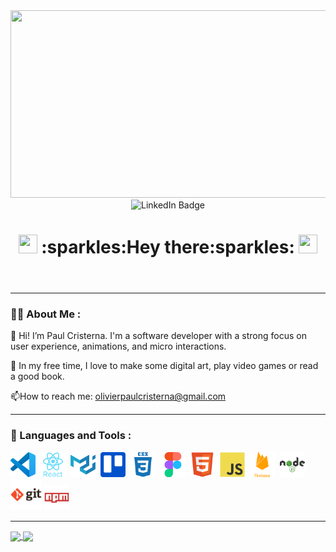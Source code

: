 <header>
  <img src="https://binarapps.com/wp-content/uploads/2020/12/3.What-is-Full-Stack-Web-Development-.png.webp" width="1200px" height="300px"/>
  <div align= "center">
       <a href="https://mx.linkedin.com/">
  </a>
    <img src="https://img.shields.io/badge/LinkedIn-blue?style=for-the-badge&logo=linkedin&logoColor=white" alt="LinkedIn Badge"/>
  </div>
  <h1 align="center">
    <img src="https://media.giphy.com/media/hvRJCLFzcasrR4ia7z/giphy.gif" width="30px" height="30px"/>
  :sparkles:Hey there:sparkles:
     <img src="https://media.giphy.com/media/hvRJCLFzcasrR4ia7z/giphy.gif" width="30px" height="30px"/>
</h1>
</header>

---

### :man_technologist: About Me :

:telescope: Hi! I’m Paul Cristerna. I'm a software developer with a strong focus on user experience, animations, and micro interactions.

:star2: In my free time, I love to make some digital art, play video games or read a good book.

:mailbox:How to reach me: <a href="mailto:olivierpaulcristerna@gmail.com">olivierpaulcristerna@gmail.com</a>

---
### :dizzy: Languages and Tools :
<div>

  <img src="https://github.com/devicons/devicon/blob/master/icons/vscode/vscode-original.svg" title="Visual" alt="Visual" width="40" height="40"/>&nbsp;
  <img src="https://github.com/devicons/devicon/blob/master/icons/react/react-original-wordmark.svg" title="React" alt="React" width="40" height="40"/>&nbsp;
  <img src="https://github.com/devicons/devicon/blob/master/icons/materialui/materialui-original.svg" title="Material UI" alt="Material UI" width="40" height="40"/>&nbsp;
  <img src="https://github.com/devicons/devicon/blob/master/icons/trello/trello-plain.svg" title="Trello" alt="Trello" width="40" height="40"/>&nbsp;
  <img src="https://github.com/devicons/devicon/blob/master/icons/css3/css3-plain-wordmark.svg"  title="CSS3" alt="CSS" width="40" height="40"/>&nbsp;
  <img src="https://github.com/devicons/devicon/blob/master/icons/figma/figma-original.svg" title="Figma" alt="Figma" width="40" height="40"/>&nbsp;
  <img src="https://github.com/devicons/devicon/blob/master/icons/html5/html5-original.svg" title="HTML5" alt="HTML" width="40" height="40"/>&nbsp;
  <img src="https://github.com/devicons/devicon/blob/master/icons/javascript/javascript-original.svg" title="JavaScript" alt="JavaScript" width="40" height="40"/>&nbsp;
  <img src="https://github.com/devicons/devicon/blob/master/icons/firebase/firebase-plain-wordmark.svg" title="Firebase" alt="Firebase" width="40" height="40"/>&nbsp;
  <img src="https://github.com/devicons/devicon/blob/master/icons/nodejs/nodejs-original-wordmark.svg" title="NodeJS" alt="NodeJS" width="40" height="40"/>&nbsp;
  <img src="https://github.com/devicons/devicon/blob/master/icons/git/git-original-wordmark.svg" title="Git" alt="Git" width="50" height="50"/>
  <img src="https://github.com/devicons/devicon/blob/master/icons/npm/npm-original-wordmark.svg" title="Npm" alt="Npm" width="40" height="40"/>&nbsp;
 
  
</div>

---

<a href="https://github.com/olivierpaulcris/github-readme-stats">
  <img height=200 align="center" src="https://github-readme-stats.vercel.app/api?username=olivierpaulcris&theme=jolly" />
</a>
<a href="https://github.com/olivierpaulcris/convoychat">
  <img height=200 align="center" src="https://github-readme-stats.vercel.app/api/top-langs?username=olivierpaulcris&theme=jolly&layout=compact&langs_count=8&card_width=320" />
</a>
